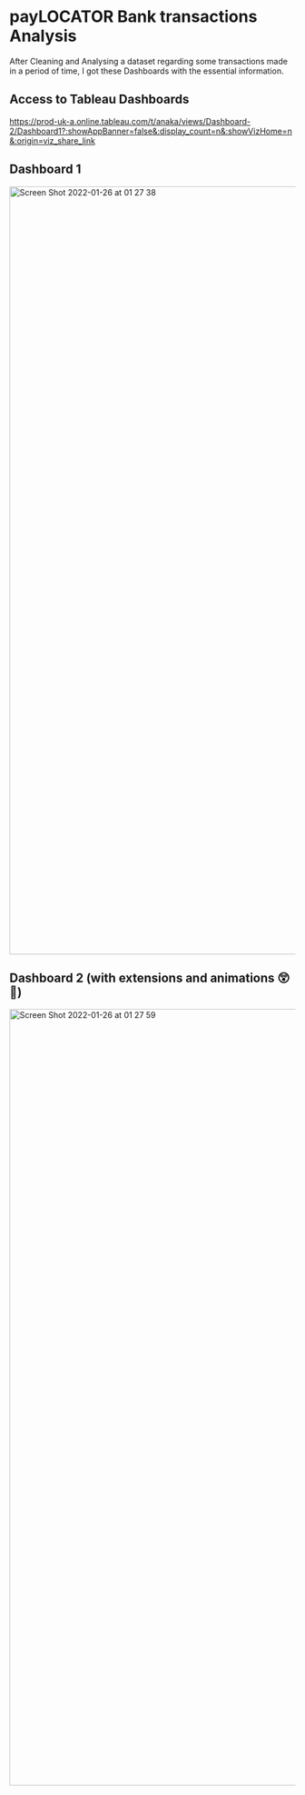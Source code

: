 # payLOCATOR Bank transactions Analysis

After Cleaning and Analysing a dataset regarding some transactions made in a period of time, I got these Dashboards with the essential information.

## Access to Tableau Dashboards

https://prod-uk-a.online.tableau.com/t/anaka/views/Dashboard-2/Dashboard1?:showAppBanner=false&:display_count=n&:showVizHome=n&:origin=viz_share_link

## Dashboard 1

<img width="1352" alt="Screen Shot 2022-01-26 at 01 27 38" src="https://user-images.githubusercontent.com/92767118/151082437-6e05092a-b88c-4dd9-b8e1-4de32dcf3435.png">


## Dashboard 2 (with extensions and animations 😲💟)

<img width="1367" alt="Screen Shot 2022-01-26 at 01 27 59" src="https://user-images.githubusercontent.com/92767118/151082441-77f01fb1-5f1b-4912-884d-87cc65b5d3cb.png">

